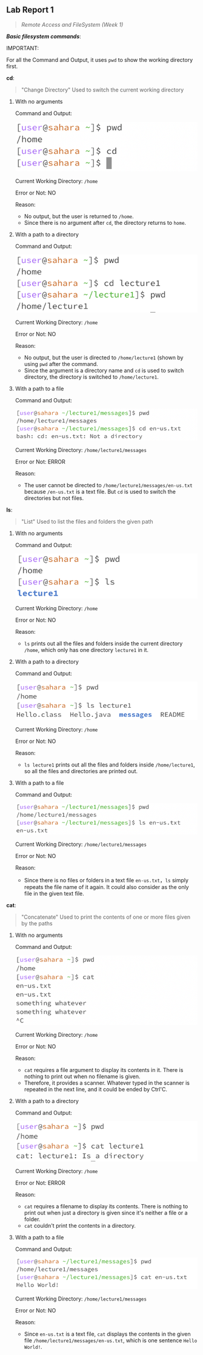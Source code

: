 ## Lab Report 1
> *Remote Access and FileSystem (Week 1)*

***Basic filesystem commands***:

IMPORTANT: 

For all the Command and Output, it uses `pwd` to show the working directory first.

**cd**: 
> "Change Directory" Used to switch the current working directory


1. With no arguments
   
   Command and Output:

   ![Image](cd.png)

   Current Working Directory: `/home`
   
   Error or Not: NO

   Reason:
   * No output, but the user is returned to `/home`.
   * Since there is no argument after `cd`, the directory returns to `home`.

   
2. With a path to a directory

   Command and Output:

   ![Image](cdlecture1.png)

   Current Working Directory: `/home`
   
   Error or Not: NO

   Reason:
   * No output, but the user is directed to `/home/lecture1` (shown by using `pwd` after the command.
   * Since the argument is a directory name and `cd` is used to switch directory, the directory is switched to `/home/lecture1`.

  
3. With a path to a file

   Command and Output:

   ![Image](cden-us.png)

   Current Working Directory: `/home/lecture1/messages`
   
   Error or Not: ERROR

   Reason:
   * The user cannot be directed to `/home/lecture1/messages/en-us.txt` because `/en-us.txt` is a text file. But `cd` is used to switch the directories but not files.

  
**ls**:
> "List" Used to list the files and folders the given path


1. With no arguments
   
   Command and Output:

   ![Image](ls.png)
   
   Current Working Directory: `/home`
   
   Error or Not: NO

   Reason:
   * `ls` prints out all the files and folders inside the current directory `/home`, which only has one directory `lecture1` in it.

   
2. With a path to a directory

   Command and Output:

   ![Image](lslecture1.png)

   Current Working Directory: `/home`
   
   Error or Not: NO

   Reason:
   * `ls lecture1` prints out all the files and folders inside `/home/lecture1`, so all the files and directories are printed out.

  
3. With a path to a file

   Command and Output:

   ![Image](lsen-us.png)
   
   Current Working Directory: `/home/lecture1/messages`
   
   Error or Not: NO

   Reason:
   * Since there is no files or folders in a text file `en-us.txt`，`ls` simply repeats the file name of it again. It could also consider as the only file in the given text file.


**cat**:
> "Concatenate" Used to print the contents of one or more files given by the paths


1. With no arguments
   
   Command and Output:
   
   ![Image](cat.png)
   
   Current Working Directory: `/home`
   
   Error or Not: NO

   Reason:
   * `cat` requires a file argument to display its contents in it. There is nothing to print out when no filename is given.
   * Therefore, it provides a scanner. Whatever typed in the scanner is repeated in the next line, and it could be ended by Ctrl'C.

     
2. With a path to a directory

   Command and Output:
  
   ![Image](catlecture1.png)
   
   Current Working Directory: `/home`
   
   Error or Not: ERROR

   Reason:
   * `cat` requires a filename to display its contents. There is nothing to print out when just a directory is given since it's neither a file or a folder.
   * `cat` couldn't print the contents in a directory.

  
3. With a path to a file

   Command and Output:
     
   ![Image](caten-us.png)
   
   Current Working Directory: `/home/lecture1/messages`
   
   Error or Not: NO

   Reason:
   * Since `en-us.txt` is a text file, `cat` displays the contents in the given file `/home/lecture1/messages/en-us.txt`, which is one sentence `Hello World!`.
